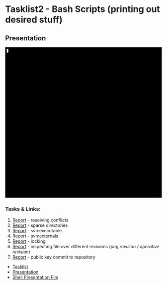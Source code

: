 # Tasklist2 - Bash Scripts (printing out desired stuff)

## Presentation

![Presentation (a .gif file)](Presentation.gif "Tasklist2 Presentation")

### Tasks & Links:
1. [Report](/Tasklist2/Task1.md) - resolving conflicts
2. [Report](/Tasklist2/Task2.md) - sparse directories
3. [Report](/Tasklist2/Task3.md) - svn:executable
4. [Report](/Tasklist2/Task4.md) - svn:externals
5. [Report](/Tasklist2/Task5.md) - locking
6. [Report](/Tasklist2/Task6.md) - inspecting file over different revisions (_peg revision / operative revision_)
6. [Report](/Tasklist2/Task7.md) - public key commit to repository

- [Tasklist](/Tasklist2/Tasks.pdf)
- [Presentation](/Tasklist2/Presentation.gif)
- [Shell Presentation File](/Tasklist2/Presentation.cast)
